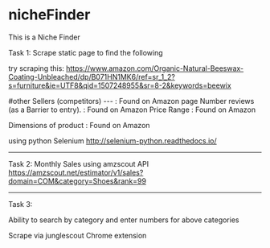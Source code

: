 # nicheFinder
This is a Niche Finder 

Task 1: Scrape static page to find the following  

try scraping this: https://www.amazon.com/Organic-Natural-Beeswax-Coating-Unbleached/dp/B071HN1MK6/ref=sr_1_2?s=furniture&ie=UTF8&qid=1507248955&sr=8-2&keywords=beewix

#other Sellers (competitors)  ---                   : Found on Amazon page
Number reviews (as a Barrier to entry).             : Found on Amazon
Price Range                                         : Found on Amazon

Dimensions of product                               : Found on Amazon

using python Selenium 
http://selenium-python.readthedocs.io/

--------------------------------------------------------------------------
Task 2: Monthly Sales using amzscout API
https://amzscout.net/estimator/v1/sales?domain=COM&category=Shoes&rank=99

-------------------------------------------------------------------------
Task 3: 


Ability to search by category and enter numbers for above categories

Scrape via junglescout Chrome extension
